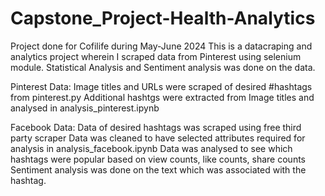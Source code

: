 # Capstone_Project-Health-Analytics


Project done for Cofilife during May-June 2024 
This is a datacraping and analytics project wherein I scraped data from Pinterest using selenium module.
Statistical Analysis and Sentiment analysis was done on the data.

Pinterest Data:
Image titles and URLs were scraped of desired #hashtags from pinterest.py
Additional hashtgs were extracted from Image titles and analysed in analysis_pinterest.ipynb

Facebook Data:
Data of desired hashtags was scraped using free third party scraper
Data was cleaned to have selected attributes required for analysis in analysis_facebook.ipynb
Data was analysed to see which hashtags were popular based on  view counts, like counts, share counts
Sentiment analysis was done on the text which was associated with the hashtag.

